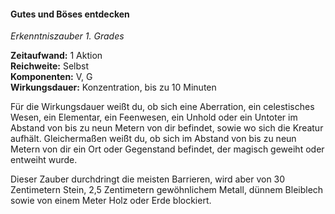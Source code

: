 #### Gutes und Böses entdecken
<!-- markdownlint-disable link-image-reference-definitions -->
<!-- spell-checker:words added amount avoids casting concentration damage different duration emphasis ends english false formula hour halves hours kommagetrennt mechanics minutes reaction ritual same saving school somatic special spell throw true wording wotc -->
<!-- spell-checker:words evil good -->
[_metadata_:spell_name]:- "Gutes und Böses entdecken"
[_metadata_:spell_name_english]:- "Detect Evil and Good"
[_metadata_:spell_school]:- "Erkenntniszauber"
[_metadata_:spell_level]:- "1"
[_metadata_:casting_time_amount]:- "1"
[_metadata_:casting_time_unit]:- "Aktion"
[_metadata_:ritual]:- "false"
[_metadata_:range]:- "Selbst"
[_metadata_:target]:- "9-m-Radius Sphäre"
[_metadata_:components_verbal]:- "true"
[_metadata_:components_somatic]:- "true"
[_metadata_:components_material]:- "false"
[_metadata_:concentration]:- "true"
[_metadata_:duration]:- "10 Minuten"
[_metadata_:compared_to_wotc_srd_5.1]:- "mechanics_same_wording_same"
[_metadata_:compared_to_a5e_srd]:- "mechanics_different_wording_different"
<!-- markdownlint-disable-next-line no-emphasis-as-heading -->
_Erkenntniszauber 1. Grades_

**Zeitaufwand:** 1 Aktion \
**Reichweite:** Selbst \
**Komponenten:** V, G \
**Wirkungsdauer:** Konzentration, bis zu 10 Minuten

Für die Wirkungsdauer weißt du, ob sich eine Aberration, ein celestisches Wesen, ein Elementar, ein Feenwesen, ein Unhold oder ein Untoter im Abstand von bis zu neun Metern von dir befindet, sowie wo sich die Kreatur aufhält.
Gleichermaßen weißt du, ob sich im Abstand von bis zu neun Metern von dir ein Ort oder Gegenstand befindet, der magisch geweiht oder entweiht wurde.

Dieser Zauber durchdringt die meisten Barrieren, wird aber von 30 Zentimetern Stein, 2,5 Zentimetern gewöhnlichem Metall, dünnem Bleiblech sowie von einem Meter Holz oder Erde blockiert.
